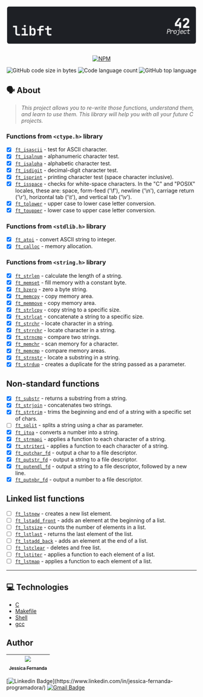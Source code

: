 <h1 align="center">
	<img alt="badge libft" src="./libft_dark.svg" />
</h1>

 <div align="center">
 
[![NPM](https://img.shields.io/npm/l/react)](https://github.com/nandajfa/libft_42/blob/main/LICENSE)

 </div>

<p align="center">
	<img alt="GitHub code size in bytes" src="https://img.shields.io/github/languages/code-size/appinha/42cursus-00-Libft?color=blueviolet" />
	<img alt="Code language count" src="https://img.shields.io/github/languages/count/appinha/42cursus-00-Libft?color=blue" />
	<img alt="GitHub top language" src="https://img.shields.io/github/languages/top/appinha/42cursus-00-Libft?color=blue" />
	
	
	
  ## 🗣️ About

> _This project allows you to re-write those functions, understand them, and learn to use them. This library will help you with all your future C projects._
  
  ### Functions from `<ctype.h>` library

- [x] [`ft_isascii`](https://github.com/nandajfa/libft_42/blob/master/ft_isascii.c)			- test for ASCII character.
- [x] [`ft_isalnum`](https://github.com/nandajfa/libft_42/blob/master/ft_isalnum.c)			- alphanumeric character test.
- [x] [`ft_isalpha`](https://github.com/nandajfa/libft_42/blob/master/ft_isalpha.c)			- alphabetic character test.
- [x] [`ft_isdigit`](https://github.com/nandajfa/libft_42/blob/master/ft_isdigit.c)			- decimal-digit character test.
- [x] [`ft_isprint`](https://github.com/nandajfa/libft_42/blob/master/ft_isprint.c)			- printing character test (space character inclusive).
- [x] [`ft_isspace`](https://github.com/nandajfa/libft/blob/master/ft_isspace.c)			- checks for white-space characters. In the "C" and "POSIX" locales, these are: space, form-feed ('\f'), newline ('\n'), carriage return ('\r'), horizontal tab ('\t'), and vertical tab ('\v').
- [x] [`ft_tolower`](https://github.com/nandajfa/libft_42/blob/master/ft_tolower.c)			- upper case to lower case letter conversion.
- [x] [`ft_toupper`](https://github.com/nandajfa/libft_42/blob/master/ft_toupper.c)			- lower case to upper case letter conversion.

### Functions from `<stdlib.h>` library

- [x] [`ft_atoi`](https://github.com/nandajfa/libft_42/blob/master/ft_atoi.c)		- convert ASCII string to integer.
- [x] [`ft_calloc`]()	- memory allocation.

### Functions from `<string.h>` library

- [x] [`ft_strlen`](https://github.com/nandajfa/libft_42/blob/master/ft_strlen.c)	- calculate the length of a string.
- [x] [`ft_memset`](https://github.com/nandajfa/libft_42/blob/master/ft_memset.c)	- fill memory with a constant byte.
- [x] [`ft_bzero`](https://github.com/nandajfa/libft_42/blob/master/ft_bzero.c)	- zero a byte string.
- [x] [`ft_memcpy`](https://github.com/nandajfa/libft_42/blob/master/ft_memcpy.c)	- copy memory area.
- [x] [`ft_memmove`](https://github.com/nandajfa/libft_42/blob/master/ft_memmove.c)	- copy memory area.
- [x] [`ft_strlcpy`](https://github.com/nandajfa/libft_42/blob/master/ft_strlcpy.c)	- copy string to a specific size.
- [x] [`ft_strlcat`](https://github.com/nandajfa/libft_42/blob/master/ft_strlcat.c)	- concatenate a string to a specific size.
- [x] [`ft_strchr`](https://github.com/nandajfa/libft_42/blob/master/ft_strchr.c)	- locate character in a string.
- [x] [`ft_strrchr`](https://github.com/nandajfa/libft_42/blob/master/ft_strrchr.c)	- locate character in a string.
- [x] [`ft_strncmp`](https://github.com/nandajfa/libft_42/blob/master/ft_strncmp.c)	- compare two strings.
- [x] [`ft_memchr`](https://github.com/nandajfa/libft_42/blob/master/ft_memchr.c)	- scan memory for a character.
- [x] [`ft_memcmp`](https://github.com/nandajfa/libft_42/blob/master/ft_memcmp.c)	- compare memory areas.
- [x] [`ft_strnstr`](https://github.com/nandajfa/libft_42/blob/master/ft_strnstr.c)	- locate a substring in a string.
- [x] [`ft_strdup`](https://github.com/nandajfa/libft_42/blob/master/ft_strdup.c)	- creates a duplicate for the string passed as a parameter.
  
## Non-standard functions
- [x] [`ft_substr`](https://github.com/nandajfa/libft_42/blob/master/ft_substr.c)	- returns a substring from a string.
- [x] [`ft_strjoin`](https://github.com/nandajfa/libft_42/blob/master/ft_strjoin.c)	- concatenates two strings.
- [x] [`ft_strtrim`](https://github.com/nandajfa/libft_42/blob/master/ft_strtrim.c)	- trims the beginning and end of a string with a specific set of chars.
- [ ] [`ft_split`](https://github.com/nandajfa/libft_42/blob/master/ft_split.c)	- splits a string using a char as parameter.
- [x] [`ft_itoa`](https://github.com/nandajfa/libft_42/blob/master/ft_itoa.c)	- converts a number into a string.
- [x] [`ft_strmapi`](https://github.com/nandajfa/libft_42/blob/master/ft_strmapi.c)	- applies a function to each character of a string.
- [x] [`ft_striteri`](https://github.com/nandajfa/libft_42/blob/master/ft_striteri.c)	- applies a function to each character of a string.
- [x] [`ft_putchar_fd`](https://github.com/nandajfa/libft_42/blob/master/ft_putchar_fd.c)	- output a char to a file descriptor.
- [x] [`ft_putstr_fd`](https://github.com/nandajfa/libft_42/blob/master/ft_putstr_fd.c)	- output a string to a file descriptor.
- [x] [`ft_putendl_fd`](https://github.com/nandajfa/libft_42/blob/master/ft_putendl_fd.c)	- output a string to a file descriptor, followed by a new line.
- [x] [`ft_putnbr_fd`](https://github.com/nandajfa/libft_42/blob/master/ft_putnbr_fd.c)	- output a number to a file descriptor.

## Linked list functions

- [ ] [`ft_lstnew`]()	- creates a new list element.
- [ ] [`ft_lstadd_front`]()	- adds an element at the beginning of a list.
- [ ] [`ft_lstsize`]()	- counts the number of elements in a list.
- [ ] [`ft_lstlast`]()	- returns the last element of the list.
- [ ] [`ft_lstadd_back`]()	- adds an element at the end of a list.
- [ ] [`ft_lstclear`]()	- deletes and free list.
- [ ] [`ft_lstiter`]()	- applies a function to each element of a list.
- [ ] [`ft_lstmap`]()	- applies a function to each element of a list.

---

  ## :computer: Technologies

* [C](https://devdocs.io/)
* [Makefile](https://www.gnu.org/software/make/manual/make.html)
* [Shell](https://unixguide.readthedocs.io/en/latest/unixcheatsheet/)
* [gcc](https://terminaldeinformacao.com/2015/10/08/como-instalar-e-configurar-o-gcc-no-windows-mingw/)
  
## Author

 | [<img src="https://avatars.githubusercontent.com/u/80687429?v=4" width=115><br><sub>Jessica Fernanda</sub>](https://github.com/nandajfa) |
 | :---: |
 
 [![Linkedin Badge](https://img.shields.io/badge/-Jessica-blue?style=flat-square&logo=Linkedin&logoColor=white&link=https://[https://www.linkedin.com/in/jessica-fernanda-programadora/](https://www.linkedin.com/in/jessica-fernanda-programadora/))](https://www.linkedin.com/in/jessica-fernanda-programadora/)
[![Gmail Badge](https://img.shields.io/badge/-nanda.jfa@gmail.com-c14438?style=flat-square&logo=Gmail&logoColor=white&link=mailto:nanda.jfa@gmail.com)](mailto:nanda.jfa@gmail.com)
